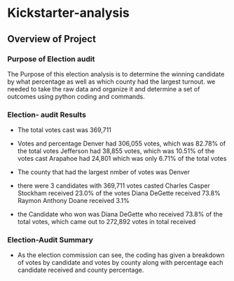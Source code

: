 # Kickstarter-analysis

## Overview of Project

### Purpose of Election audit

 The Purpose of this election analysis is to determine the winning candidate by what percentage as well as which county had the largest turnout. we needed to take the raw data and organize it and determine a set of outcomes using python coding and commands.



### Election- audit Results
* The total votes cast was 369,711

* Votes and percentage
	Denver had 306,055 votes, which was 82.78% of the total votes
	Jefferson had 38,855 votes, which was 10.51% of the votes cast 
	Arapahoe had 24,801 which was only 6.71% of the total votes

* The county that had the largest nmber of votes was Denver

* there were 3 candidates with 369,711 votes casted
	Charles Casper Stockham received 23.0% of the votes 
	Diana DeGette received 73.8%
	Raymon Anthony Doane received 3.1%

* the Candidate who won was Diana DeGette who received 73.8% of the total votes, which came out to 272,892 votes in total  received




### Election-Audit Summary
*  	As the election commission can see, the coding has given a breakdown of votes by candidate and votes by county along with percentage each candidate received and county percentage. 

	
	
